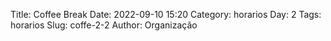 Title: Coffee Break
Date: 2022-09-10 15:20
Category: horarios
Day: 2
Tags: horarios
Slug: coffe-2-2
Author: Organização

